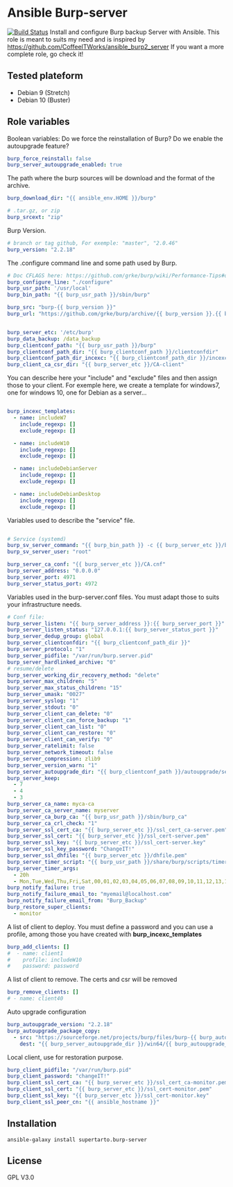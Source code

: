 # Ansible Burp-server
[![Build Status](https://travis-ci.org/supertarto/ansible-burp-server.svg?branch=master)](https://travis-ci.org/supertarto/ansible-burp-server)
Install and configure Burp backup Server with Ansible. This role is meant to suits my need and is inspired by https://github.com/CoffeeITWorks/ansible_burp2_server
If you want a more complete role, go check it!

## Tested plateform
* Debian 9 (Stretch)
* Debian 10 (Buster)

## Role variables
Boolean variables: Do we force the reinstallation of Burp? Do we enable the autoupgrade feature?
```yml
burp_force_reinstall: false
burp_server_autoupgrade_enabled: true
```
The path where the burp sources will be download and the format of the archive.
```yml
burp_download_dir: "{{ ansible_env.HOME }}/burp"

# .tar.gz, or zip
burp_srcext: "zip"
```
Burp Version.
```yml
# branch or tag github, For exemple: "master", "2.0.46"
burp_version: "2.2.18"
```
The .configure command line and some path used by Burp.
```yml
# Doc CFLAGS here: https://github.com/grke/burp/wiki/Performance-Tips#optional-compile-time-improvements
burp_configure_line: "./configure"
burp_usr_path: '/usr/local'
burp_bin_path: "{{ burp_usr_path }}/sbin/burp"

burp_src: "burp-{{ burp_version }}"
burp_url: "https://github.com/grke/burp/archive/{{ burp_version }}.{{ burp_srcext }}"


burp_server_etc: '/etc/burp'
burp_data_backup: /data_backup
burp_clientconf_path: "{{ burp_usr_path }}/burp"
burp_clientconf_path_dir: "{{ burp_clientconf_path }}/clientconfdir"
burp_clientconf_path_dir_incexc: "{{ burp_clientconf_path_dir }}/incexc"
burp_client_ca_csr_dir: "{{ burp_server_etc }}/CA-client"
```
You can describe here your "include" and "exclude" files and then assign those to your client. For exemple here, we create a template for windows7, one for windows 10, one for Debian as a server...
```yml

burp_incexc_templates:
  - name: includeW7
    include_regexp: []
    exclude_regexp: []

  - name: includeW10
    include_regexp: []
    exclude_regexp: []

  - name: includeDebianServer
    include_regexp: []
    exclude_regexp: []

  - name: includeDebianDesktop
    include_regexp: []
    exclude_regexp: []
```
Variables used to describe the "service" file.
```yml

# Service (systemd)
burp_sv_server_command: "{{ burp_bin_path }} -c {{ burp_server_etc }}/burp-server.conf -F"
burp_sv_server_user: "root"

burp_server_ca_conf: "{{ burp_server_etc }}/CA.cnf"
burp_server_address: "0.0.0.0"
burp_server_port: 4971
burp_server_status_port: 4972
```
Variables used in the burp-server.conf files. You must adapt those to suits your infrastructure needs.
```yml
# Conf file:
burp_server_listen: "{{ burp_server_address }}:{{ burp_server_port }}"
burp_server_listen_status: "127.0.0.1:{{ burp_server_status_port }}"
burp_server_dedup_group: global
burp_server_clientconfdir: "{{ burp_clientconf_path_dir }}"
burp_server_protocol: "1"
burp_server_pidfile: "/var/run/burp.server.pid"
burp_server_hardlinked_archive: "0"
# resume/delete
burp_server_working_dir_recovery_method: "delete"
burp_server_max_children: "5"
burp_server_max_status_children: "15"
burp_server_umask: "0027"
burp_server_syslog: "1"
burp_server_stdout: "0"
burp_server_client_can_delete: "0"
burp_server_client_can_force_backup: "1"
burp_server_client_can_list: "0"
burp_server_client_can_restore: "0"
burp_server_client_can_verify: "0"
burp_server_ratelimit: false
burp_server_network_timeout: false
burp_server_compression: zlib9
burp_server_version_warn: "1"
burp_server_autoupgrade_dir: "{{ burp_clientconf_path }}/autoupgrade/server"
burp_server_keep:
  - 7
  - 4
  - 3
burp_server_ca_name: myca-ca
burp_server_ca_server_name: myserver
burp_server_ca_burp_ca: "{{ burp_usr_path }}/sbin/burp_ca"
burp_server_ca_crl_check: "1"
burp_server_ssl_cert_ca: "{{ burp_server_etc }}/ssl_cert_ca-server.pem"
burp_server_ssl_cert: "{{ burp_server_etc }}/ssl_cert-server.pem"
burp_server_ssl_key: "{{ burp_server_etc }}/ssl_cert-server.key"
burp_server_ssl_key_password: "ChangeIT!"
burp_server_ssl_dhfile: "{{ burp_server_etc }}/dhfile.pem"
burp_server_timer_script: "{{ burp_usr_path }}/share/burp/scripts/timer_script"
burp_server_timer_args:
  - 20h
  - Mon,Tue,Wed,Thu,Fri,Sat,00,01,02,03,04,05,06,07,08,09,10,11,12,13,14,15,16,17,18,19,20,21,22,23
burp_notify_failure: true
burp_notify_failure_email_to: "myemail@localhost.com"
burp_notify_failure_email_from: "Burp_Backup"
burp_restore_super_clients:
  - monitor
```
A list of client to deploy. You must define a password and you can use a profile, among those you have created with **burp_incexc_templates**
```yml
burp_add_clients: []
#  - name: client1
#    profile: includeW10
#    password: password
```
A list of client to remove. The certs and csr will be removed
```yml
burp_remove_clients: []
# - name: client40
```
Auto upgrade configuration
```yml
burp_autoupgrade_version: "2.2.18"
burp_autoupgrade_package_copy:
  - src: "https://sourceforge.net/projects/burp/files/burp-{{ burp_autoupgrade_version }}/burp-win64-installer-{{ burp_autoupgrade_version }}.exe/download"
    dest: "{{ burp_server_autoupgrade_dir }}/win64/{{ burp_autoupgrade_version }}/package"
```
Local client, use for restoration purpose.
```yml
burp_client_pidfile: "/var/run/burp.pid"
burp_client_password: "changeIT!"
burp_client_ssl_cert_ca: "{{ burp_server_etc }}/ssl_cert_ca-monitor.pem"
burp_client_ssl_cert: "{{ burp_server_etc }}/ssl_cert-monitor.pem"
burp_client_ssl_key: "{{ burp_server_etc }}/ssl_cert-monitor.key"
burp_client_ssl_peer_cn: "{{ ansible_hostname }}"
```

## Installation
```
ansible-galaxy install supertarto.burp-server
```
## License
GPL V3.0
